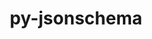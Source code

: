 ---
title: "py-jsonschema"
layout: cache
categories: [package, develop-2025-03-23]
meta: {"compilers": ["gcc@=11.4.0", "gcc@=7.5.0", "oneapi@=2024.2.1"], "num_specs": 19, "num_specs_by_stack": {"e4s": 6, "e4s-neoverse-v2": 4, "e4s-oneapi": 7, "radiuss": 2, "root": 19}, "oss": ["ubuntu18.04", "ubuntu22.04"], "platforms": ["linux"], "stacks": ["e4s", "e4s-neoverse-v2", "e4s-oneapi", "radiuss", "root"], "targets": ["neoverse_v2", "x86_64_v3"], "versions": ["2.6.0", "4.17.3", "4.22.0"]}
spec_details: [{"compiler": "oneapi@=2024.2.1", "hash": "3vvcvlvuizehs7xhkdzxsxnoleo7f5hf", "os": "ubuntu22.04", "platform": "linux", "size": "-", "stacks": ["e4s-oneapi", "root"], "target": "x86_64_v3", "variants": ["build_system=python_pip", "+format-nongpl"], "versions": ["4.17.3"]}, {"compiler": "gcc@=11.4.0", "hash": "7zpapqap5goy7an6uqdmovv25kgsn5ib", "os": "ubuntu22.04", "platform": "linux", "size": "-", "stacks": ["e4s", "root"], "target": "x86_64_v3", "variants": ["build_system=python_pip"], "versions": ["2.6.0"]}, {"compiler": "gcc@=11.4.0", "hash": "aryd2lasql34vz2ofbpstdexezrgl3te", "os": "ubuntu22.04", "platform": "linux", "size": "-", "stacks": ["e4s-neoverse-v2", "root"], "target": "neoverse_v2", "variants": ["build_system=python_pip"], "versions": ["2.6.0"]}, {"compiler": "oneapi@=2024.2.1", "hash": "bctq2z73rvlfbtbghtrzlmlc4k4psdjv", "os": "ubuntu22.04", "platform": "linux", "size": "-", "stacks": ["e4s-oneapi", "root"], "target": "x86_64_v3", "variants": ["build_system=python_pip", "+format-nongpl"], "versions": ["4.17.3"]}, {"compiler": "gcc@=11.4.0", "hash": "bsqj77mm4tibi7wsudgjfiap3oraq5db", "os": "ubuntu22.04", "platform": "linux", "size": "-", "stacks": ["e4s", "root"], "target": "x86_64_v3", "variants": ["build_system=python_pip", "~format-nongpl"], "versions": ["4.22.0"]}, {"compiler": "gcc@=11.4.0", "hash": "bxvxxsctethb6ipa4bhq26frifm3ghhq", "os": "ubuntu22.04", "platform": "linux", "size": "-", "stacks": ["e4s", "root"], "target": "x86_64_v3", "variants": ["build_system=python_pip", "+format-nongpl"], "versions": ["4.22.0"]}, {"compiler": "gcc@=11.4.0", "hash": "cp6rdgnnkxfxrnk5j2lijihm3wo73xwl", "os": "ubuntu22.04", "platform": "linux", "size": "-", "stacks": ["e4s", "root"], "target": "x86_64_v3", "variants": ["build_system=python_pip", "~format-nongpl"], "versions": ["4.22.0"]}, {"compiler": "gcc@=11.4.0", "hash": "jsozo2jk6gcazb3ui76zzzymvtmgs74b", "os": "ubuntu22.04", "platform": "linux", "size": "-", "stacks": ["e4s-neoverse-v2", "root"], "target": "neoverse_v2", "variants": ["build_system=python_pip", "+format-nongpl"], "versions": ["4.22.0"]}, {"compiler": "oneapi@=2024.2.1", "hash": "kiexkqbcmhyec5wwzhl3cpnc5zxusu46", "os": "ubuntu22.04", "platform": "linux", "size": "-", "stacks": ["e4s-oneapi", "root"], "target": "x86_64_v3", "variants": ["build_system=python_pip"], "versions": ["2.6.0"]}, {"compiler": "gcc@=7.5.0", "hash": "lckare4iqdeozwzu3ebkjmkwtw4pemut", "os": "ubuntu18.04", "platform": "linux", "size": "-", "stacks": ["radiuss", "root"], "target": "x86_64_v3", "variants": ["build_system=python_pip", "~format-nongpl"], "versions": ["4.22.0"]}, {"compiler": "gcc@=11.4.0", "hash": "ms37h65oqvqgi2xbevvzxd5zhs7bh2yk", "os": "ubuntu22.04", "platform": "linux", "size": "-", "stacks": ["e4s-neoverse-v2", "root"], "target": "neoverse_v2", "variants": ["build_system=python_pip", "~format-nongpl"], "versions": ["4.22.0"]}, {"compiler": "gcc@=11.4.0", "hash": "onmrichmu23k4d2fuohov6rtehdw2ori", "os": "ubuntu22.04", "platform": "linux", "size": "-", "stacks": ["e4s", "root"], "target": "x86_64_v3", "variants": ["build_system=python_pip", "+format-nongpl"], "versions": ["4.22.0"]}, {"compiler": "gcc@=7.5.0", "hash": "pxqvqjhtifzgxykgdknmvciz4nxf2lbr", "os": "ubuntu18.04", "platform": "linux", "size": "-", "stacks": ["radiuss", "root"], "target": "x86_64_v3", "variants": ["build_system=python_pip", "~format-nongpl"], "versions": ["4.22.0"]}, {"compiler": "oneapi@=2024.2.1", "hash": "qrhm2uqmqc3a2thqulxtbhq6hzn5rbpi", "os": "ubuntu22.04", "platform": "linux", "size": "-", "stacks": ["e4s-oneapi", "root"], "target": "x86_64_v3", "variants": ["build_system=python_pip", "~format-nongpl"], "versions": ["4.17.3"]}, {"compiler": "gcc@=11.4.0", "hash": "ro4ws4t62zynool2b4egahdw5hcepzei", "os": "ubuntu22.04", "platform": "linux", "size": "-", "stacks": ["e4s-neoverse-v2", "root"], "target": "neoverse_v2", "variants": ["build_system=python_pip", "+format-nongpl"], "versions": ["4.22.0"]}, {"compiler": "oneapi@=2024.2.1", "hash": "scswsigrjfd2dfvoonpubhgc32x7o7t2", "os": "ubuntu22.04", "platform": "linux", "size": "-", "stacks": ["e4s-oneapi", "root"], "target": "x86_64_v3", "variants": ["build_system=python_pip", "~format-nongpl"], "versions": ["4.17.3"]}, {"compiler": "gcc@=11.4.0", "hash": "uptg3wu2f4pwtkmhbtdqevl4rpv5f3uv", "os": "ubuntu22.04", "platform": "linux", "size": "-", "stacks": ["e4s", "root"], "target": "x86_64_v3", "variants": ["build_system=python_pip", "~format-nongpl"], "versions": ["4.22.0"]}, {"compiler": "oneapi@=2024.2.1", "hash": "wxc4j2ywwnca6bohu2srveoj3qb3nufx", "os": "ubuntu22.04", "platform": "linux", "size": "-", "stacks": ["e4s-oneapi", "root"], "target": "x86_64_v3", "variants": ["build_system=python_pip", "+format-nongpl"], "versions": ["4.17.3"]}, {"compiler": "oneapi@=2024.2.1", "hash": "y6pp6geiup7wf7f42thxfs7s43ffpv3q", "os": "ubuntu22.04", "platform": "linux", "size": "-", "stacks": ["e4s-oneapi", "root"], "target": "x86_64_v3", "variants": ["build_system=python_pip", "~format-nongpl"], "versions": ["4.17.3"]}]
---